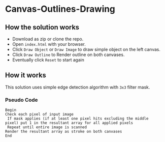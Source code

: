 # Canvas-Outlines-Drawing

## How the solution works

 - Download as zip or clone the repo.
 - Open `index.html` with your browser.
 - Click `Draw Object` or `Draw Image` to draw simple object on the left canvas.  
 - Click `Draw Outline` to Render outline on both canvases.
 - Eventually click `Reset` to start again
 
 
 ## How it works
 
 This solution uses simple edge detection algorithm with `3x3` filter mask.
 
 ### Pseudo Code
 
 ```
 Begin
 Check each pixel of input image
  If mask applies (if at least one pixel hits excluding the middle pixel) put 1 in the resultant array for all applied pixels
  Repeat until entire image is scanned
 Render the resultant array as stroke on both canvases
 End
 ```
